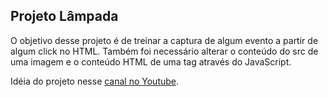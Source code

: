 ## Projeto Lâmpada

O objetivo desse projeto é de treinar a captura de algum evento a partir de algum click no HTML. Também foi necessário alterar o conteúdo do src de uma imagem e o conteúdo HTML de uma tag através do JavaScript.

Idéia do projeto nesse <a href="https://www.youtube.com/watch?v=4r0zOW9Zn-Y&list=PLDgemkIT111AzoS1rB61sgMJbsEA4pyD2&index=2" target="_blank">canal no Youtube</a>.

